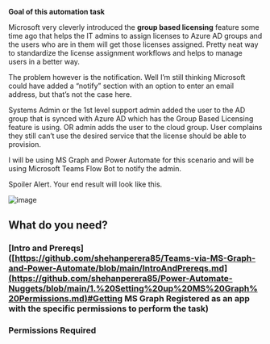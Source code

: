 **Goal of this automation task**

Microsoft very cleverly introduced the **group based licensing** feature some time ago that helps the IT admins to assign licenses to Azure AD groups and the users who are in them will get those licenses assigned. Pretty neat way to standardize the license assignment workflows and helps to manage users in a better way.

The problem however is the notification. Well I’m still thinking Microsoft could have added a “notify” section with an option to enter an email address, but that’s not the case here.

Systems Admin or the 1st level support admin added the user to the AD group that is synced with Azure AD which has the Group Based Licensing feature is using. OR admin adds the user to the cloud group.
User complains they still can’t use the desired service that the license should be able to provision.

I will be using MS Graph and Power Automate for this scenario and will be using Microsoft Teams Flow Bot to notify the admin.

Spoiler Alert. Your end result will look like this.

![image](https://user-images.githubusercontent.com/98259062/180668973-19b799bc-3f42-4dc5-a611-29b26f1184bc.png)

## What do you need?

### [Intro and Prereqs]([https://github.com/shehanperera85/Teams-via-MS-Graph-and-Power-Automate/blob/main/IntroAndPrereqs.md](https://github.com/shehanperera85/Power-Automate-Nuggets/blob/main/1.%20Setting%20up%20MS%20Graph%20Permissions.md)#Getting MS Graph Registered as an app with the specific permissions to perform the task)

### Permissions Required
